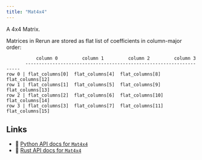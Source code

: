 ```yaml
---
title: "Mat4x4"
---
```


A 4x4 Matrix.

Matrices in Rerun are stored as flat list of coefficients in column-major order:
```text
           column 0         column 1         column 2         column 3
       --------------------------------------------------------------------
row 0 | flat_columns[0]  flat_columns[4]  flat_columns[8]  flat_columns[12]
row 1 | flat_columns[1]  flat_columns[5]  flat_columns[9]  flat_columns[13]
row 2 | flat_columns[2]  flat_columns[6]  flat_columns[10] flat_columns[14]
row 3 | flat_columns[3]  flat_columns[7]  flat_columns[11] flat_columns[15]
```


## Links
 * 🐍 [Python API docs for `Mat4x4`](https://ref.rerun.io/docs/python/stable/common/datatypes#rerun.datatypes.Mat4x4)
 * 🦀 [Rust API docs for `Mat4x4`](https://docs.rs/rerun/latest/rerun/datatypes/struct.Mat4x4.html)


